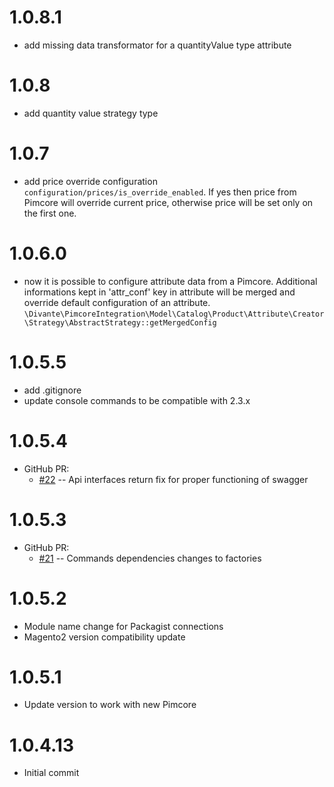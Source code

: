 1.0.8.1
=============
- add missing data transformator for a quantityValue type attribute

1.0.8
=============
- add quantity value strategy type

1.0.7
=============
* add price override configuration `configuration/prices/is_override_enabled`. If yes then price from Pimcore will override current price, otherwise price will be set only on the first one.

1.0.6.0
=============
* now it is possible to configure attribute data from a Pimcore. Additional informations kept in 'attr_conf' key in attribute will be merged and override default configuration of an attribute. `\Divante\PimcoreIntegration\Model\Catalog\Product\Attribute\Creator\Strategy\AbstractStrategy::getMergedConfig`

1.0.5.5
=============
* add .gitignore
* update console commands to be compatible with 2.3.x

1.0.5.4
=============
* GitHub PR:
    * [#22](https://github.com/DivanteLtd/magento2-pimcore-bridge/pull/22) -- Api interfaces return fix for proper functioning of swagger

1.0.5.3
=============
* GitHub PR:
    * [#21](https://github.com/DivanteLtd/magento2-pimcore-bridge/pull/21) -- Commands dependencies changes to factories

1.0.5.2
=============
* Module name change for Packagist connections
* Magento2 version compatibility update

1.0.5.1
=============
* Update version to work with new Pimcore

1.0.4.13
=============
* Initial commit
